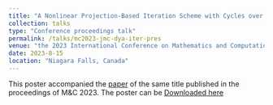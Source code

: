 ```yaml
---
title: "A Nonlinear Projection-Based Iteration Scheme with Cycles over Multiple Time Steps for Solving Thermal Radiative Transfer Problems"
collection: talks
type: "Conference proceedings talk"
permalink: /talks/mc2023-jmc-dya-iter-pres
venue: "the 2023 International Conference on Mathematics and Computational Methods Applied to Nuclear Science and Engineering (M&C 2023)"
date: 2023-8-15
location: "Niagara Falls, Canada"
---
```


This poster accompanied the [paper](https://josephcoale.github.io/publication/10-jmc-dya-mc2023-iter) of the same title published in the proceedings of M&C 2023.
The poster can be [Downloaded here](http://josephcoale.github.io/files/mc2023-jmc-dya-iter-talk.pdf)
